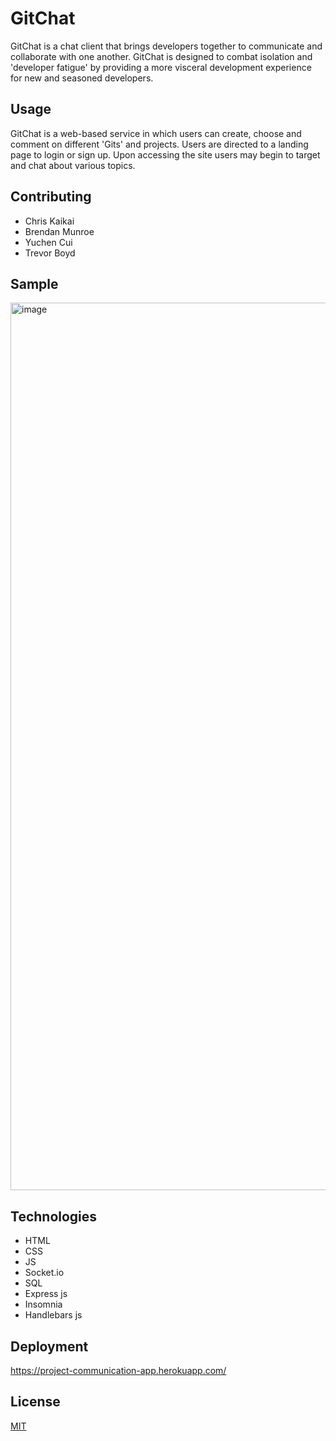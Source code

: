 # GitChat 

GitChat is a chat client that brings developers together to communicate and collaborate with one another. GitChat is designed to combat isolation and 'developer fatigue' by providing a more visceral development experience for new and seasoned developers. 

## Usage

GitChat is a web-based service in which users can create, choose and comment on different 'Gits' and projects. Users are directed to a landing page to login or sign up.  Upon accessing the site users may begin to target and chat about various topics.

## Contributing

* Chris Kaikai
* Brendan Munroe
* Yuchen Cui
* Trevor Boyd

## Sample

<img width="1420" alt="image" src="https://user-images.githubusercontent.com/105176171/177364651-23b9f1b4-78ce-4c55-b26e-65a9c9f5d76e.png">

## Technologies

* HTML
* CSS
* JS
* Socket.io
* SQL
* Express js
* Insomnia
* Handlebars js

## Deployment

https://project-communication-app.herokuapp.com/


## License
[MIT](https://choosealicense.com/licenses/mit/)

